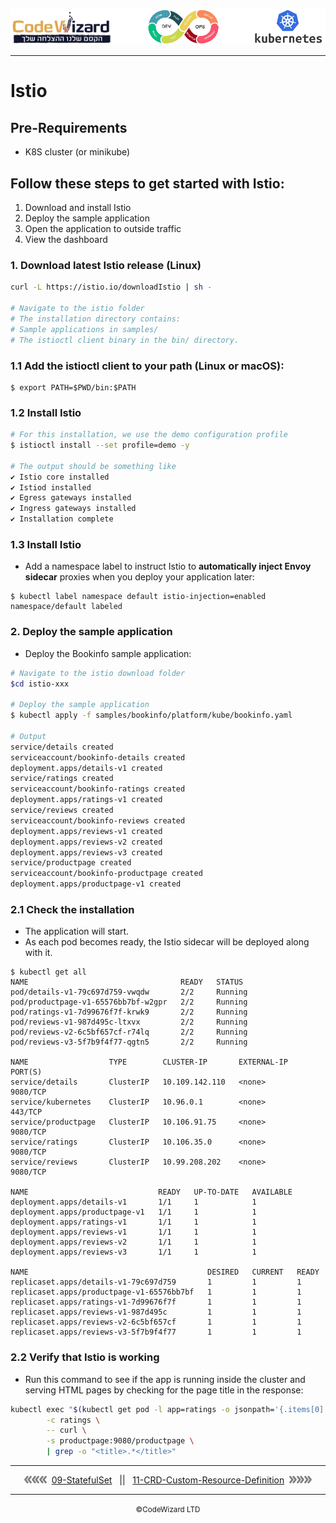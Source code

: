 ![](../../resources/k8s-logos.png)

---

# Istio

## Pre-Requirements 
- K8S cluster (or minikube)

## Follow these steps to get started with Istio:

1. Download and install Istio
2. Deploy the sample application
3. Open the application to outside traffic
4. View the dashboard

### 1. Download latest Istio release (Linux)
```sh
curl -L https://istio.io/downloadIstio | sh -

# Navigate to the istio folder
# The installation directory contains:
# Sample applications in samples/
# The istioctl client binary in the bin/ directory.
```
### 1.1 Add the istioctl client to your path (Linux or macOS):
```
$ export PATH=$PWD/bin:$PATH
```

### 1.2 Install Istio
```sh
# For this installation, we use the demo configuration profile
$ istioctl install --set profile=demo -y

# The output should be something like
✔ Istio core installed
✔ Istiod installed
✔ Egress gateways installed
✔ Ingress gateways installed
✔ Installation complete
```

### 1.3 Install Istio
- Add a namespace label to instruct Istio to **automatically inject Envoy sidecar** proxies when you deploy your application later:
```
$ kubectl label namespace default istio-injection=enabled
namespace/default labeled
```

### 2. Deploy the sample application
- Deploy the Bookinfo sample application:
```sh
# Navigate to the istio download folder
$cd istio-xxx

# Deploy the sample application
$ kubectl apply -f samples/bookinfo/platform/kube/bookinfo.yaml

# Output
service/details created
serviceaccount/bookinfo-details created
deployment.apps/details-v1 created
service/ratings created
serviceaccount/bookinfo-ratings created
deployment.apps/ratings-v1 created
service/reviews created
serviceaccount/bookinfo-reviews created
deployment.apps/reviews-v1 created
deployment.apps/reviews-v2 created
deployment.apps/reviews-v3 created
service/productpage created
serviceaccount/bookinfo-productpage created
deployment.apps/productpage-v1 created
```

### 2.1 Check the installation
- The application will start. 
- As each pod becomes ready, the Istio sidecar will be deployed along with it.
```
$ kubectl get all
NAME                                  READY   STATUS   
pod/details-v1-79c697d759-vwqdw       2/2     Running   
pod/productpage-v1-65576bb7bf-w2gpr   2/2     Running   
pod/ratings-v1-7d99676f7f-krwk9       2/2     Running   
pod/reviews-v1-987d495c-ltxvx         2/2     Running   
pod/reviews-v2-6c5bf657cf-r74lq       2/2     Running   
pod/reviews-v3-5f7b9f4f77-qgtn5       2/2     Running 

NAME                  TYPE        CLUSTER-IP       EXTERNAL-IP   PORT(S)    
service/details       ClusterIP   10.109.142.110   <none>        9080/TCP   
service/kubernetes    ClusterIP   10.96.0.1        <none>        443/TCP    
service/productpage   ClusterIP   10.106.91.75     <none>        9080/TCP   
service/ratings       ClusterIP   10.106.35.0      <none>        9080/TCP   
service/reviews       ClusterIP   10.99.208.202    <none>        9080/TCP   

NAME                             READY   UP-TO-DATE   AVAILABLE   
deployment.apps/details-v1       1/1     1            1           
deployment.apps/productpage-v1   1/1     1            1           
deployment.apps/ratings-v1       1/1     1            1           
deployment.apps/reviews-v1       1/1     1            1           
deployment.apps/reviews-v2       1/1     1            1           
deployment.apps/reviews-v3       1/1     1            1           

NAME                                        DESIRED   CURRENT   READY   
replicaset.apps/details-v1-79c697d759       1         1         1       
replicaset.apps/productpage-v1-65576bb7bf   1         1         1       
replicaset.apps/ratings-v1-7d99676f7f       1         1         1       
replicaset.apps/reviews-v1-987d495c         1         1         1       
replicaset.apps/reviews-v2-6c5bf657cf       1         1         1       
replicaset.apps/reviews-v3-5f7b9f4f77       1         1         1       
```

### 2.2 Verify that Istio is working
- Run this command to see if the app is running inside the cluster and serving HTML pages by checking for the page title in the response:
```sh
kubectl exec "$(kubectl get pod -l app=ratings -o jsonpath='{.items[0].metadata.name}')" \
        -c ratings \
        -- curl \
        -s productpage:9080/productpage \
        | grep -o "<title>.*</title>"
```        

---

<div align="center">  
    <img src="../../resources/prev.png"><img src="../../resources/prev.png"><img src="../../resources/prev.png">&nbsp;
    <a href="../09-StatefulSet">09-StatefulSet</a>
    &nbsp;&nbsp;||&nbsp;&nbsp;
    <a href="../11-CRD-Custom-Resource-Definition">11-CRD-Custom-Resource-Definition</a>
    &nbsp;<img src="../../resources/next.png"><img src="../../resources/next.png"><img src="../../resources/next.png">
    <br/>
</div>

---

<div align="center">  
    <small>&copy;CodeWizard LTD</small>
</div>
